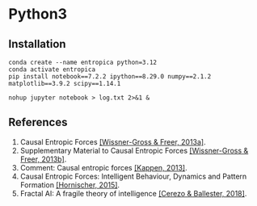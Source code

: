 # Python3

## Installation

```commandline
conda create --name entropica python=3.12
conda activate entropica
pip install notebook==7.2.2 ipython==8.29.0 numpy==2.1.2 matplotlib==3.9.2 scipy==1.14.1
```

```commandline
nohup jupyter notebook > log.txt 2>&1 &
```

## References

1. Causal Entropic Forces [[Wissner-Gross & Freer, 2013a]](http://math.mit.edu/~freer/papers/PhysRevLett_110-168702.pdf).
2. Supplementary Material to Causal Entropic Forces [[Wissner-Gross & Freer, 2013b]](https://journals.aps.org/prl/supplemental/10.1103/PhysRevLett.110.168702).
3. Comment: Causal entropic forces [[Kappen, 2013]](https://arxiv.org/abs/1312.4185).
4. Causal Entropic Forces: Intelligent Behaviour, Dynamics and Pattern Formation [[Hornischer, 2015]](https://pure.mpg.de/rest/items/item_2300851/component/file_2300850/content).
5. Fractal AI: A fragile theory of intelligence [[Cerezo & Ballester, 2018]](https://arxiv.org/abs/1803.05049).
